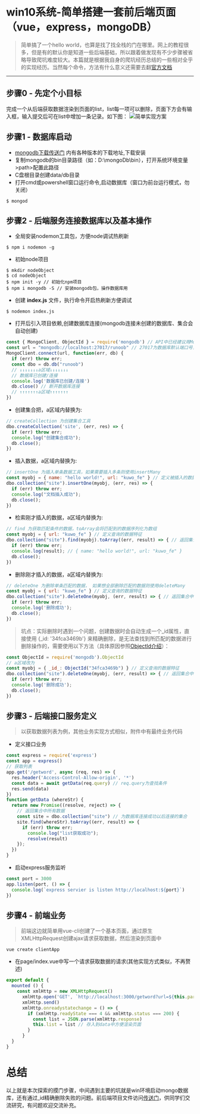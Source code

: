 # win10系统-简单搭建一套前后端页面（vue，express，mongoDB）
> 简单搞了一个hello world，也算是找了找全栈的门在哪里。网上的教程很多，但是有的默认你是知道一些后端基础，所以跟着做发现有不少步骤被省略导致爬坑难度较大。本篇就是根据我自身的爬坑经历总结的一些相对全乎的实现经历。当然每个命令，方法有什么意义还需要去翻[官方文档](https://docs.mongodb.com/manual/)


---

## 步骤0 - 先定个小目标
完成一个从后端获取数据渲染到页面的list，list每一项可以删除，页面下方会有输入框，输入提交后可在list中增加一条记录。如下图：
![简单实现方案](https://h5static.kuwo.cn/upload/image/7c74da13f16812ab30b18dea3ef4c3848b1aa2c26e530b5d35210ee76e8d4347.png)

## 步骤1 - 数据库启动
* [mongodb下载传送门](https://www.mongodb.org/dl/win32) 内有各种版本的下载地址,下载安装
* 复制mongodb的bin目录路径（如：D:\mongoDb\bin），打开系统环境变量>path>配置此路径
* C盘根目录创建data/db目录
* 打开cmd或powershell窗口运行命令,启动数据库（窗口为前台运行模式，勿关闭）
```dos
$ mongod
```

## 步骤2 - 后端服务连接数据库以及基本操作
* 全局安装nodemon工具包，方便node调试热刷新
```dos
$ npm i nodemon -g
```
* 初始node项目
```dos
$ mkdir nodeObject
$ cd nodeObject
$ npm init -y // 初始化npm项目
$ npm i mongodb -S // 安装mongodb包，操作数据库用
```
* 创建 **index.js** 文件，执行命令开启热刷新方便调试
```
$ nodemon index.js
```
* 打开后引入项目依赖,创建数据库连接(mongodb连接未创建的数据库、集合会自动创建)
```js
const { MongoClient, ObjectId } = require('mongodb') // API中已经建议用MongoClient替代Mongo,因为MongoClient是线程安全的，可以被多线程共享
const url = "mongodb://localhost:27017/runoob" // 27017为数据库默认端口号，runoob为新的数据库名会自动创建
MongoClient.connect(url, function(err, db) {
  if (err) throw err;
  const dbo = db.db("runoob")
  // ↓↓↓↓↓↓↓a区域↓↓↓↓↓↓↓
  // 数据库已创建/连接
  console.log('数据库已创建/连接')
  db.close() // 断开数据库连接
  // ↑↑↑↑↑↑↑a区域↑↑↑↑↑↑↑
})
```
* 创建集合把，a区域内替换为:
```js
// createCollection 为创建集合工具
dbo.createCollection('site', (err, res) => {
  if (err) throw err;
  console.log("创建集合成功");
  db.close();
})
```
* 插入数据，a区域内替换为:
```js
// insertOne 为插入单条数据工具，如果需要插入多条则使用insertMany
const myobj = { name: "hello world!", url: "kuwo_fe" } // 定义被插入的数据
dbo.collection("site").insertOne(myobj, (err, res) => {
  if (err) throw err;
  console.log("文档插入成功");
  db.close();
})
```
* 检索刚才插入的数据，a区域内替换为:
```js
// find 为获取匹配条件的数据，toArray会将匹配到的数据序列化为数组
const myobj = { url: "kuwo_fe" } // 定义查询的数据特征
dbo.collection("site").find(myobj).toArray((err, result) => { // 返回集合中所有数据
  if (err) throw err;
  console.log(result); // { name: "hello world!", url: "kuwo_fe" }
  db.close();
})
```
* 删除刚才插入的数据，a区域内替换为:
```js
// deleteOne 为删除单条匹配的数据， 如果想全部删除匹配的数据则使用deleteMany
const myobj = { url: "kuwo_fe" } // 定义查询的数据特征
dbo.collection("site").deleteOne(myobj, (err, result) => { // 返回集合中所有数据
  if (err) throw err;
  console.log('删除成功'); 
  db.close();
})
```
> 坑点：实际删除时遇到一个问题，创建数据时会自动生成一个_id属性，直接使用 {_id: '34fca3469b'} 来精确删除，是无法查找到所匹配的数据进行删除操作的，需要使用以下方法（具体原因参照[ObjectId介绍](https://docs.mongodb.com/manual/reference/method/ObjectId/)）：

```js
const ObjectId = require('mongodb').ObjectId
// a区域改为
const myobj = { _id_: ObjectId("34fca3469b") } // 定义查询的数据特征
dbo.collection("site").deleteOne(myobj, (err, result) => { // 返回集合中所有数据
  if (err) throw err;
  console.log('删除成功'); 
  db.close();
})
```

## 步骤3 - 后端接口服务定义
> 以获取数据列表为例，其他业务实现方式相似，附件中有最终业务代码
* 定义接口业务

```js
const express = require('express')
const app = express()
// 获取列表
app.get('/getword', async (req, res) => {
  res.header('Access-Control-Allow-origin', '*')
  const data = await getData(req.query) // req.query为查找条件
  res.send(data)
})
function getData (whereStr) {
  return new Promise((resolve, reject) => {
    // 返回集合中所有数据
    const site = dbo.collection("site") // 为数据库连接成功以后连接的集合
    site.find(whereStr).toArray((err, result) => {
      if (err) throw err;
        console.log("list获取成功");
        resolve(result)
    });
  })
}
```
* 启动express服务监听 
```js
const port = 3000
app.listen(port, () => {
  console.log(`express servier is listen http://localhost:${port}`)
})
```
## 步骤4 - 前端业务
> 前端这边就简单用vue-cli创建了一个基本页面，通过原生XMLHttpRequest创建ajax请求获取数据，然后渲染到页面中
```dos
vue create clientApp
```
* 在page/index.vue中写一个请求获取数据的请求(其他实现方式类似，不再赘述)
```js
export default {
  mounted () {
    const xmlHttp = new XMLHttpRequest()
      xmlHttp.open('GET', `http://localhost:3000/getword?url=${this.param}`, true)
      xmlHttp.send()
      xmlHttp.onreadystatechange = () => {
        if (xmlHttp.readyState === 4 && xmlHttp.status === 200) {
          const list = JSON.parse(xmlHttp.response)
          this.list = list // 存入到data中方便渲染页面
        }
      }
  }
}
```
# 总结
以上就是本次探索的摸门步骤，中间遇到主要的坑就是win环境启动mongo数据库，还有通过_id精确删除失败的问题。前后端项目文件访问[传送门](https://h5static.kuwo.cn/upload/image/5aa561e8bacfcb9b886fc78e2c7c88316abfb0ce28c2e29bc7a2e120991bdafc.jpg)，供同学们交流研究，有问题欢迎交流补充。
